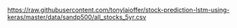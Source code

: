 https://raw.githubusercontent.com/tonylaioffer/stock-prediction-lstm-using-keras/master/data/sandp500/all_stocks_5yr.csv
